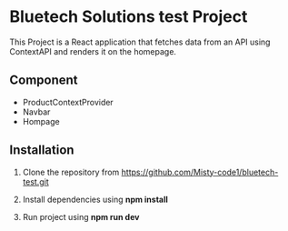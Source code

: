 # Bluetech Solutions test Project

This Project is a React application that fetches data from an API using ContextAPI and renders it on the homepage.

## Component

- ProductContextProvider
- Navbar
- Hompage

## Installation

1. Clone the repository from https://github.com/Misty-code1/bluetech-test.git

2. Install dependencies using **npm install**

3. Run project using **npm run dev**
